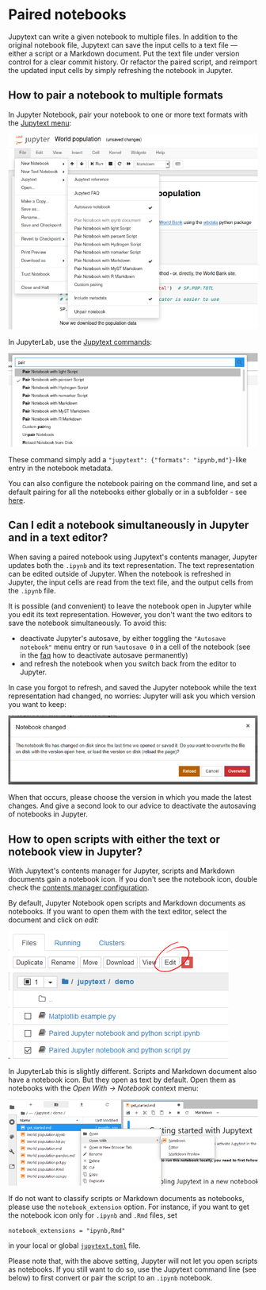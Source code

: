 # Paired notebooks

Jupytext can write a given notebook to multiple files. In addition to the original notebook file, Jupytext can save the input cells to a text file &mdash; either a script or a Markdown document. Put the text file under version control for a clear commit history. Or refactor the paired script, and reimport the updated input cells by simply refreshing the notebook in Jupyter.

## How to pair a notebook to multiple formats

In Jupyter Notebook, pair your notebook to one or more text formats with the [Jupytext menu](install.md#Jupytext-menu-in-Jupyter-Notebook):

![](https://raw.githubusercontent.com/mwouts/jupytext/main/jupytext/nbextension/jupytext_menu.png)

In JupyterLab, use the [Jupytext commands](install.md#Jupytext-commands-in-JupyterLab):

![](https://raw.githubusercontent.com/mwouts/jupytext/main/packages/labextension/jupytext_commands.png)

These command simply add a `"jupytext": {"formats": "ipynb,md"}`-like entry in the notebook metadata.

You can also configure the notebook pairing on the command line, and set a default pairing for all the notebooks either globally or in a subfolder - see [here](config.md).

## Can I edit a notebook simultaneously in Jupyter and in a text editor?

When saving a paired notebook using Jupytext's contents manager, Jupyter updates both the `.ipynb` and its text representation. The text representation can be edited outside of Jupyter. When the notebook is refreshed in Jupyter, the input cells are read from the text file, and the output cells from the `.ipynb` file.

It is possible (and convenient) to leave the notebook open in Jupyter while you edit its text representation. However, you don't want the two editors to save the notebook simultaneously. To avoid this:
- deactivate Jupyter's autosave, by either toggling the `"Autosave notebook"` menu entry or run `%autosave 0` in a cell of the notebook (see in the [faq](https://github.com/mwouts/jupytext/blob/main/docs/faq.md#Jupyter-warns-me-that-the-file-has-changed-on-disk) how to deactivate autosave permanently)
- and refresh the notebook when you switch back from the editor to Jupyter.

In case you forgot to refresh, and saved the Jupyter notebook while the text representation had changed, no worries: Jupyter will ask you which version you want to keep:

![](https://github.com/mwouts/jupytext-screenshots/raw/master/JupytextDocumentation/NotebookChanged.png)

When that occurs, please choose the version in which you made the latest changes. And give a second look to our advice to deactivate the autosaving of notebooks in Jupyter.

## How to open scripts with either the text or notebook view in Jupyter?

With Jupytext's contents manager for Jupyter, scripts and Markdown documents gain a notebook icon. If you don't see the notebook icon, double check the [contents manager configuration](install.md#Jupytexts-contents-manager).

By default, Jupyter Notebook open scripts and Markdown documents as notebooks. If you want to open them with the text editor, select the document and click on _edit_:

![](https://github.com/mwouts/jupytext-screenshots/raw/master/JupytextDocumentation/OpenAsText.png)


In JupyterLab this is slightly different. Scripts and Markdown document also have a notebook icon.
But they open as text by default. Open them as notebooks with the  _Open With -> Notebook_ context menu:

![](https://github.com/mwouts/jupytext-screenshots/raw/master/JupytextDocumentation/ContextMenuLab.png)

If do not want to classify scripts or Markdown documents as notebooks, please use the `notebook_extension` option. For instance, if you want to get the notebook icon only for `.ipynb` and `.Rmd` files, set
```
notebook_extensions = "ipynb,Rmd"
```
in your local or global [`jupytext.toml`](config.md) file.

Please note that, with the above setting, Jupyter will not let you open scripts as notebooks. If you still want to do so, use the Jupytext command line (see below) to first convert or pair the script to an `.ipynb` notebook.
